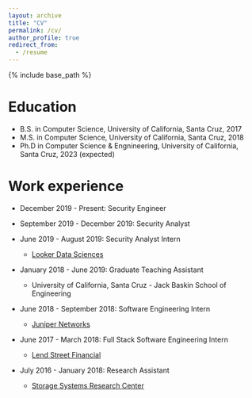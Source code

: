 ```yaml
---
layout: archive
title: "CV"
permalink: /cv/
author_profile: true
redirect_from:
  - /resume
---
```


{% include base_path %}

Education
======
* B.S. in Computer Science, University of California, Santa Cruz, 2017
* M.S. in Computer Science, University of California, Santa Cruz, 2018
* Ph.D in Computer Science & Engnineering, University of California, Santa Cruz, 2023 (expected)

Work experience
======
* December 2019 - Present: Security Engineer
* September 2019 - December 2019: Security Analyst
* June 2019 - August 2019: Security Analyst Intern
  * <a href="looker.com">Looker Data Sciences</a>  

* January 2018 - June 2019: Graduate Teaching Assistant 
  * University of California, Santa Cruz - Jack Baskin School of Engineering 

* June 2018 - September 2018: Software Engineering Intern 
  * <a href="juniper.net">Juniper Networks</a>

* June 2017 - March 2018: Full Stack Software Engineering Intern
  * <a href="lendstreet.com">Lend Street Financial</a>

* July 2016 - January 2018: Research Assistant 
  * <a href="ssrc.ucsc.edu">Storage Systems Research Center</a>  
  
<!-- Skills
======
* Skill 1
* Skill 2
  * Sub-skill 2.1
  * Sub-skill 2.2
  * Sub-skill 2.3
* Skill 3 -->

<!-- Publications
======
  <ul>{% for post in site.publications %}
    {% include archive-single-cv.html %}
  {% endfor %}</ul>
  
Talks
======
  <ul>{% for post in site.talks %}
    {% include archive-single-talk-cv.html %}
  {% endfor %}</ul>
  
Teaching
======
  <ul>{% for post in site.teaching %}
    {% include archive-single-cv.html %}
  {% endfor %}</ul> -->
  
<!-- Service and leadership
======
* Currently signed in to 43 different slack teams -->
